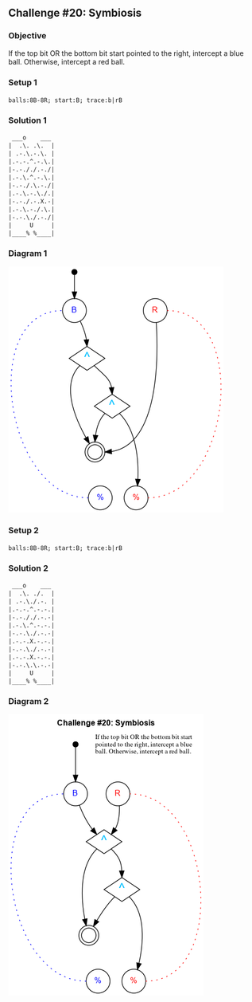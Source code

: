 ## Challenge #20: Symbiosis

### Objective

If the top bit OR the bottom bit start pointed to the right, intercept a blue ball. Otherwise, intercept a red ball.

### Setup 1

`balls:8B-8R; start:B; trace:b|rB`

### Solution 1

	 ___o    ___
	|  .\. .\.  |
	| .-.\.-.\. |
	|.-.-.^.-.\.|
	|-.-././.-./|
	|.-.\.^.-.\.|
	|-.-./.\.-./|
	|.-.\.-.\./.|
	|-.-./.-.X.-|
	|.-.\.-./.\.|
	|-.-.\./.-./|
	|     U     |
	|____% %____|

### Diagram 1

![Puzzle #200](../graph/img/puzzle200.png)

### Setup 2

`balls:8B-8R; start:B; trace:b|rB`

### Solution 2

	 ___o    ___
	|  .\. ./.  |
	| .-.\./.-. |
	|.-.-.^.-.-.|
	|-.-././.-.-|
	|.-.\.^.-.-.|
	|-.-.\./.-.-|
	|.-.-.X.-.-.|
	|-.-.\./.-.-|
	|.-.-.X.-.-.|
	|-.-.\.\.-.-|
	|     U     |
	|____% %____|

### Diagram 2

![Puzzle #201](../graph/img/puzzle201.png)

